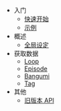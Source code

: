 - 入门
  - [快速开始](/zh-cn/README)
  - [示例](zh-cn/demo)
- 概述
  - [全局设定](/zh-cn/global)
- 获取数据
  - [Loop](/zh-cn/loop)
  - [Episode](/zh-cn/episode)
  - [Bangumi](/zh-cn/bangumi)
  - [Tag](zh-cn/tag)
- 其他
  - [旧版本 API](zh-cn/old-version)
